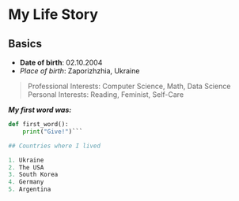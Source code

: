 # My Life Story

## Basics

- **Date of birth**: 02.10.2004
- *Place of birth*: Zaporizhzhia, Ukraine

> Professional Interests: Computer Science, Math, Data Science
> Personal Interests: Reading, Feminist, Self-Care

***My first word was:***
```python
def first_word():
    print("Give!")```

## Countries where I lived

1. Ukraine
2. The USA
3. South Korea
4. Germany
5. Argentina
